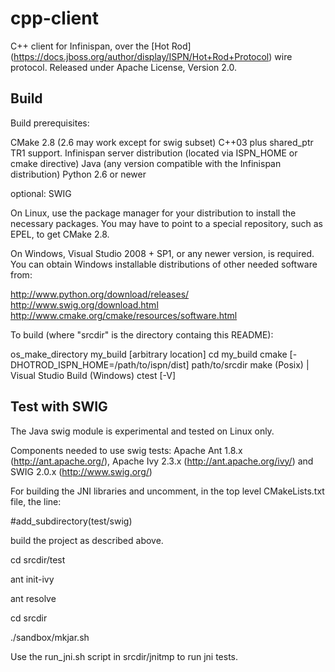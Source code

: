 # cpp-client #

C++ client for Infinispan, over the [Hot Rod] (https://docs.jboss.org/author/display/ISPN/Hot+Rod+Protocol) wire protocol.
Released under Apache License, Version 2.0.

## Build ##

Build prerequisites: 

  CMake 2.8 (2.6 may work except for swig subset)
  C++03 plus shared_ptr TR1 support.
  Infinispan server distribution (located via ISPN_HOME or cmake directive)
  Java (any version compatible with the Infinispan distribution)
  Python 2.6 or newer
  
optional: SWIG

On Linux, use the package manager for your distribution to install the
necessary packages.  You may have to point to a special repository,
such as EPEL, to get CMake 2.8.

On Windows, Visual Studio 2008 + SP1, or any newer version, is
required.  You can obtain Windows installable distributions of other
needed software from:

  http://www.python.org/download/releases/
  http://www.swig.org/download.html
  http://www.cmake.org/cmake/resources/software.html
  

To build (where "srcdir" is the directory containg this README):

  os_make_directory my_build  [arbitrary location]
  cd my_build
  cmake [-DHOTROD_ISPN_HOME=/path/to/ispn/dist] path/to/srcdir
  make (Posix) | Visual Studio Build (Windows)
  ctest [-V]

## Test with SWIG ##
The Java swig module is experimental and tested on Linux only.

Components needed to use swig tests: 
Apache Ant 1.8.x (http://ant.apache.org/), Apache Ivy 2.3.x (http://ant.apache.org/ivy/) and SWIG 2.0.x (http://www.swig.org/)

For building the JNI libraries and uncomment, in the top level CMakeLists.txt file, the line:

  #add_subdirectory(test/swig)
  
  build the project as described above.
  
  cd srcdir/test

  ant init-ivy
  
  ant resolve
  
  cd srcdir
  
  ./sandbox/mkjar.sh

Use the run_jni.sh script in srcdir/jnitmp to run jni tests.

